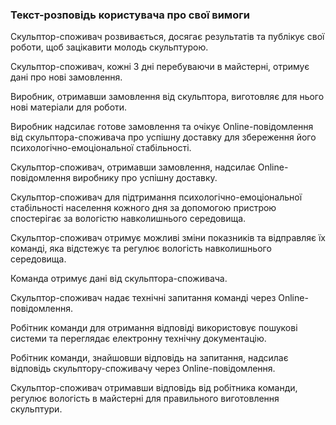 ### Текст-розповідь користувача про свої вимоги

Скульптор-споживач розвивається, досягає результатів та публікує свої роботи, щоб зацікавити молодь скульптурою.

Скульптор-споживач, кожні 3 дні перебуваючи в майстерні, отримує дані про нові замовлення.

Виробник, отримавши замовлення від скульптора, виготовляє для нього нові матеріали для роботи.

Виробник надсилає готове замовлення та очікує Online-повідомлення від скульптора-споживача про успішну доставку для збереження його психологічно-емоціональної стабільності.

Скульптор-споживач, отримавши замовлення, надсилає Online-повідомлення виробнику про успішну доставку.

Скульптор-споживач для підтримання психологічно-емоціональної стабільності населення кожного дня за допомогою пристрою спостерігає за вологістю навколишнього середовища.

Скульптор-споживач отримує можливі зміни показників та відправляє їх команді, яка відстежує та регулює вологість навколишнього середовища.

Команда отримує дані від скульптора-споживача.

Скульптор-споживач надає технічні запитання команді через Online-повідомлення.

Робітник команди для отримання відповіді використовує пошукові системи та переглядає електронну технічну документацію.

Робітник команди, знайшовши відповідь на запитання, надсилає відповідь скульптору-споживачу через Online-повідомлення.

Скульптор-споживач отримавши відповідь від робітника команди, регулює вологість в майстерні для правильного виготовлення скульптури.
